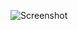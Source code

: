 ![Screenshot](https://raw.githubusercontent.com/Cryakl/Ultimate-RAT-Collection/refs/heads/main/Cafeini/CAFEiNi%200.8/Screenshot.png)
